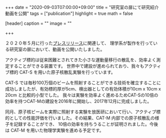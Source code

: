 +++
date = "2020-09-03T07:00:00+09:00"
title = "研究室の扉にて研究紹介動画を公開"
tags = ["publication"]
highlight = true
math = false

[header]
  caption = ""
  image = ""

+++


２０２０年５月に行った[プレスリリース](https://www.s.u-tokyo.ac.jp/ja/press/2020/6891/)に関連して、
理学系が製作を行っている研究室の扉において、動画を公開いたしました。




<!--more-->

アクティブ標的は従来困難とされてきた小さな運動量移行の散乱を、効率よく測定することができる装置です。
世界中で建設が進められており、我々もアクティブ標的 CAT-S を用いた原子核散乱実験を行っています。

CAT-S では毎秒100万個のビームを照射することができる技術を確立することに成功しましたが、有効標的厚が5cm、検出器としての有効体積が10cm x 10cm x 20cm と比較的小型でした。
我々は実験を効率よく進めるためCAT-Sの10倍の効率を持つCAT-Mの建設を2016年に開始し、2017年12月に完成しました。

同月、原子核ビームを実際に照射する実験を放医研において行い、アクティブ標的としての性能評価を行いました。その結果、CAT-M 内部での原子核散乱の様子を記録することができ、
10倍の効率を持ちうることが証明されました。今後は CAT-M を用いた物理学実験を進める予定です。

